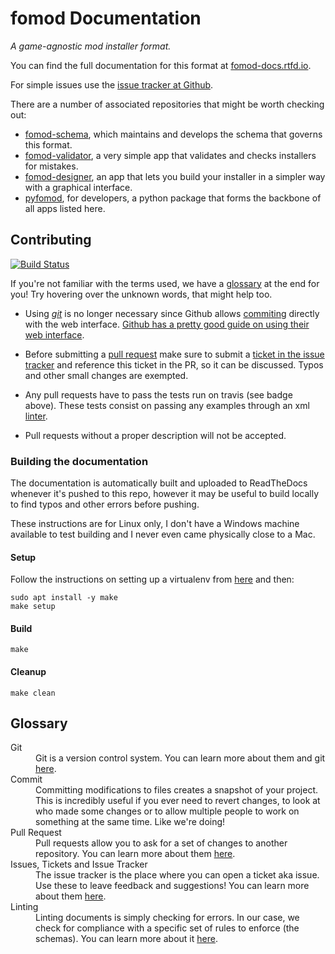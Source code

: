 # fomod Documentation

*A game-agnostic mod installer format.*

You can find the full documentation for this format at [fomod-docs.rtfd.io](https://fomod-docs.rtfd.io).

For simple issues use the [issue tracker at Github](https://github.com/GandaG/fomod-docs/issues).

There are a number of associated repositories that might be worth checking out:

- [fomod-schema](https://github.com/GandaG/fomod-schema),
  which maintains and develops the schema that governs this format.
- [fomod-validator](https://github.com/GandaG/fomod-validator),
  a very simple app that validates and checks installers for mistakes.
- [fomod-designer](https://github.com/GandaG/fomod-designer),
  an app that lets you build your installer in a simpler way with a graphical interface.
- [pyfomod](https://github.com/GandaG/pyfomod),
  for developers, a python package that forms the backbone of all apps listed here.


## Contributing
[![Build Status](https://img.shields.io/travis/GandaG/fomod-docs.svg?style=flat-square)](https://travis-ci.org/GandaG/fomod-docs)

If you're not familiar with the terms used, we have a [glossary](#glossary) at the end for you!
Try hovering over the unknown words, that might help too.

- Using [*git*](#git "git is a version control system") is no longer necessary since Github allows [commiting](#commit "Committing modifications to files creates a snapshot of your project") directly with the web interface. [Github has a pretty good guide on using their web interface](https://github.com/WGBH/pbucore/wiki/Contributing-to-the-project-through-Github-web-interface).

- Before submitting a [pull request](#pull-request "Pull requests allow you to ask for a set of changes to another repository") make sure to submit a [ticket in the issue tracker](#issue "Use these to leave feedback and suggestions!") and reference this ticket in the PR, so it can be discussed. Typos and other small changes are exempted.

- Any pull requests have to pass the tests run on travis (see badge above). These tests consist on passing any examples through an xml [linter](#lint "Linting documents is simply checking for errors").

- Pull requests without a proper description will not be accepted.


### Building the documentation

The documentation is automatically built and uploaded to ReadTheDocs whenever it's pushed to this repo,
however it may be useful to build locally to find typos and other errors before pushing.

These instructions are for Linux only, I don't have a Windows machine available to test building and I
never even came physically close to a Mac.


#### Setup

Follow the instructions on setting up a virtualenv from [here](https://askubuntu.com/questions/244641/how-to-set-up-and-use-a-virtual-python-environment-in-ubuntu)
and then:

```
sudo apt install -y make
make setup
```


#### Build

```
make
```

#### Cleanup

```
make clean
```


## Glossary

<dl>
  <dt><a name="git"></a>Git</dt>
  <dd>Git is a version control system. You can learn more about them and git <a href="https://git-scm.com/book/en/v2/Getting-Started-About-Version-Control">here</a>.</dd>

  <dt><a name="commit"></a>Commit</dt>
  <dd>Committing modifications to files creates a snapshot of your project.
This is incredibly useful if you ever need to revert changes,
to look at who made some changes or to allow multiple people to work on something at the same time.
Like we're doing!</dd>

  <dt><a name="pull-request"></a>Pull Request</dt>
  <dd>Pull requests allow you to ask for a set of changes to another repository. You can learn more about them <a href="https://help.github.com/articles/about-pull-requests/">here</a>.</dd>

  <dt><a name="issue"></a>Issues, Tickets and Issue Tracker</dt>
  <dd>The issue tracker is the place where you can open a ticket aka issue. Use these to leave feedback and suggestions! You can learn more about them <a href="https://help.github.com/articles/about-issues/">here</a>.</dd>

  <dt><a name="lint"></a>Linting</dt>
  <dd>Linting documents is simply checking for errors. In our case, we check for compliance with a specific set of rules to enforce (the schemas). You can learn more about it <a href="https://stackoverflow.com/questions/8503559/what-is-linting">here</a>.</dd>
</dl>
